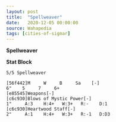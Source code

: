 ```yaml
---
layout: post
title:  "Spellweaver"
date:   2020-12-05 00:00:00
source: Wahapedia
tags: [cities-of-sigmar]
---
```


**Spellweaver**

**Stat Block**
```
5/5 Spellweaver
```

```
[56f442]M     W     B     Sa    [-]
6"    5     7     6+    
[e85545]Weapons[-]
[c6c930]Blows of Mystic Power[-]
1"     A:3    H:4+   W:3+   R:-    D:1   
[c6c930]Heartwood Staff[-]
2"     A:1    H:4+   W:3+   R:-1   D:D3  
```
    